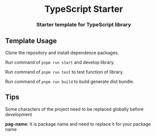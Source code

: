 <div align="center">
    <h1>TypeScript Starter</h1>
    <h3>Starter template for TypeScript library</h3>
</div>

## Template Usage

Clone the repository and install dependence packages.

Run command of `pnpm run start` and develop library.

Run command of `pnpm run test` to test function of library.

Run command of `pnpm run build` to build generate dist bundle.

## Tips

Some characters of the project need to be replaced globally before development

**pag-name**: It is package name and need to replace it for your package name
